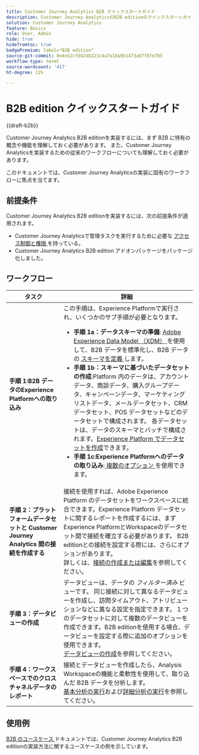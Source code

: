 ```yaml
---
title: Customer Journey Analytics B2B クイックスタートガイド
description: Customer Journey AnalyticsのB2B editionのクイックスタートガイド
solution: Customer Journey Analytics
feature: Basics
role: User, Admin
hide: true
hidefromtoc: true
badgePremium: label="B2B edition"
source-git-commit: 0e4e52cfd42db321c4a7a18a9b1473a67f87e785
workflow-type: tm+mt
source-wordcount: '417'
ht-degree: 22%

---
```


# B2B edition クイックスタートガイド

{{draft-b2b}}

Customer Journey Analytics B2B editionを実装するには、まず B2B に特有の概念や機能を理解しておく必要があります。 また、Customer Journey Analyticsを実装するための従来のワークフローについても理解しておく必要があります。

このドキュメントでは、Customer Journey Analyticsの実装に固有のワークフローに焦点を当てます。

## 前提条件

Customer Journey Analytics B2B editionを実装するには、次の前提条件が適用されます。

* Customer Journey Analyticsで管理タスクを実行するために必要な [ アクセス制御と権限 ](/help/technotes/access-control.md) を持っている。
* Customer Journey Analytics B2B edition アドオンパッケージをパッケージ化しました。


## ワークフロー

| タスク | 詳細 |
| --- | --- |
| **手順 1:B2B データのExperience Platformへの取り込み** | この手順は、Experience Platformで実行され、いくつかのサブ手順が必要となります。<ul><li>**手順 1a：データスキーマの準備**: [Adobe Experience Data Model （XDM） ](https://experienceleague.adobe.com/docs/experience-platform/xdm/home.html?lang=ja) を使用して、B2B データを標準化し、B2B データの [ スキーマを定義 ](https://experienceleague.adobe.com/en/docs/experience-platform/rtcdp/schemas/b2b) します。</li><li>**手順 1b：スキーマに基づいたデータセットの作成**:Platform 内のデータは、アカウントデータ、商談データ、購入グループデータ、キャンペーンデータ、マーケティングリストデータ、メールデータセット、CRM データセット、POS データセットなどのデータセットで構成されます。 各データセットは、データのスキーマとバッチで構成されます。[Experience Platform でデータセットを作成](https://experienceleague.adobe.com/docs/platform-learn/getting-started-for-data-architects-and-data-engineers/create-datasets.html?lang=ja)できます。</li><li>**手順 1c:Experience Platformへのデータの取り込み**:[ 複数のオプション ](https://experienceleague.adobe.com/ja/docs/experience-platform/ingestion/home) を使用できます。</li></ul> |
| **手順 2：プラットフォームデータセットと Customer Journey Analytics 間の接続を作成する** | 接続を使用すれば、Adobe Experience Platform のデータセットをワークスペースに統合できます。Experience Platform データセットに関するレポートを作成するには、まずExperience PlatformとWorkspaceのデータセット間で接続を確立する必要があります。 B2B editionとの接続を設定する際には、さらにオプションがあります。 <br>詳しくは、[接続の作成または編集](/help/connections/create-connection.md)を参照してください。 |
| **手順 3：データビューの作成** | データビューは、データの *フィルター済み* ビューです。 同じ接続に対して異なるデータビューを作成し、訪問タイムアウト、アトリビューションなどに異なる設定を指定できます。 1 つのデータセットに対して複数のデータビューを作成できます。B2B editionを使用する場合、データビューを設定する際に追加のオプションを使用できます。<br>[データビューの作成](/help/data-views/create-dataview.md)を参照してください。 |
| **手順 4：ワークスペースでのクロスチャネルデータのレポート** | 接続とデータビューを作成したら、Analysis Workspaceの機能と柔軟性を使用して、取り込んだ B2B データを分析します。<br>[基本分析の実行](/help/analysis-workspace/perform-basic-analysis.md)および[詳細分析の実行](/help/analysis-workspace/perform-adv-analysis.md)を参照してください。 |

## 使用例

[B2B のユースケース ](../data-ingestion/data-ingestion.md) ドキュメントでは、Customer Journey Analytics B2B editionの実装方法に関するユースケースの例を示しています。
